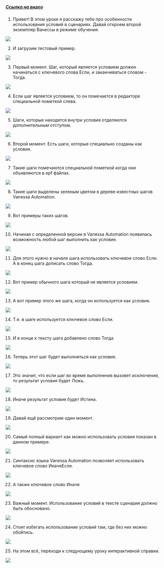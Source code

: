 ﻿##### [Ссылка на видео](https://youtu.be/EZ1iU3nzdPY)

001. Привет! В этом уроке я расскажу тебе про особенности использования условий в сценариях. Давай откроем второй экземпляр Ванессы в режиме обучения.

![](https://vanessa-files.do.bit-erp.ru/Doc/1.2.041.1/MD/Глава03/images/000_УсловияВСценариях.png)

002. И загрузим тестовый пример.

![](https://vanessa-files.do.bit-erp.ru/Doc/1.2.041.1/MD/Глава03/images/005_УсловияВСценариях.png)

003. Первый момент. Шаг, который является условием должен начинаться с ключевого слова Если, и заканчиваться словом - Тогда.

![](https://vanessa-files.do.bit-erp.ru/Doc/1.2.041.1/MD/Глава03/images/008_УсловияВСценариях.png)

004. Если шаг является условием, то он помечается в редакторе специальной пометкой слева.

![](https://vanessa-files.do.bit-erp.ru/Doc/1.2.041.1/MD/Глава03/images/011_УсловияВСценариях.png)

005. Шаги, которые находятся внутри условия отделяются дополнительным отступом.

![](https://vanessa-files.do.bit-erp.ru/Doc/1.2.041.1/MD/Глава03/images/014_УсловияВСценариях.png)

006. Второй момент. Есть шаги, которые специально созданы как условия.

![](https://vanessa-files.do.bit-erp.ru/Doc/1.2.041.1/MD/Глава03/images/017_УсловияВСценариях.png)

007. Такие шаги помечаются специальной пометкой когда они объявляются в epf файлах.

![](https://vanessa-files.do.bit-erp.ru/Doc/1.2.041.1/MD/Глава03/images/018_УсловияВСценариях.png)

008. Такие шаги выделены зеленым цветом в дереве известных шагов Vanessa Automation.

![](https://vanessa-files.do.bit-erp.ru/Doc/1.2.041.1/MD/Глава03/images/019_УсловияВСценариях.png)

009. Вот примеры таких шагов.

![](https://vanessa-files.do.bit-erp.ru/Doc/1.2.041.1/MD/Глава03/images/022_УсловияВСценариях.png)

010. Начиная с определенной версии в Vanessa Automation появилась возможность любой шаг выполнить как условие.

![](https://vanessa-files.do.bit-erp.ru/Doc/1.2.041.1/MD/Глава03/images/025_УсловияВСценариях.png)

011. Для этого нужно в начале шага использовать ключевое слово Если. А в конец шага дописать слово Тогда.

![](https://vanessa-files.do.bit-erp.ru/Doc/1.2.041.1/MD/Глава03/images/026_УсловияВСценариях.png)

012. Вот пример обычного шага который не является условием.

![](https://vanessa-files.do.bit-erp.ru/Doc/1.2.041.1/MD/Глава03/images/029_УсловияВСценариях.png)

013. А вот пример этого же шага, когда он используется как условие.

![](https://vanessa-files.do.bit-erp.ru/Doc/1.2.041.1/MD/Глава03/images/034_УсловияВСценариях.png)

014. Т.е. в шаге используется ключевое слово Если.

![](https://vanessa-files.do.bit-erp.ru/Doc/1.2.041.1/MD/Глава03/images/039_УсловияВСценариях.png)

015. И в конце к тексту шага добавлено слово Тогда

![](https://vanessa-files.do.bit-erp.ru/Doc/1.2.041.1/MD/Глава03/images/044_УсловияВСценариях.png)

016. Теперь этот шаг будет выполняться как условие.

![](https://vanessa-files.do.bit-erp.ru/Doc/1.2.041.1/MD/Глава03/images/047_УсловияВСценариях.png)

017. Это значит, что если шаг во время выполнения вызовет исключения, то результат условия будет Ложь.

![](https://vanessa-files.do.bit-erp.ru/Doc/1.2.041.1/MD/Глава03/images/048_УсловияВСценариях.png)

018. Иначе результат условия будет Истина.

![](https://vanessa-files.do.bit-erp.ru/Doc/1.2.041.1/MD/Глава03/images/049_УсловияВСценариях.png)

019. Давай ещё рассмотрим один момент.

![](https://vanessa-files.do.bit-erp.ru/Doc/1.2.041.1/MD/Глава03/images/053_УсловияВСценариях.png)

020. Самый полный вариант как можно использовать условия показан в данном примере.

![](https://vanessa-files.do.bit-erp.ru/Doc/1.2.041.1/MD/Глава03/images/056_УсловияВСценариях.png)

021. Синтаксис языка Vanessa Automation позволяет использовать ключевое слово ИначеЕсли.

![](https://vanessa-files.do.bit-erp.ru/Doc/1.2.041.1/MD/Глава03/images/061_УсловияВСценариях.png)

022. А также ключевое слово Иначе

![](https://vanessa-files.do.bit-erp.ru/Doc/1.2.041.1/MD/Глава03/images/066_УсловияВСценариях.png)

023. Важный момент. Использование условий в тексте сценария должно быть обосновано.

![](https://vanessa-files.do.bit-erp.ru/Doc/1.2.041.1/MD/Глава03/images/069_УсловияВСценариях.png)

024. Стоит избегать использование условий там, где без них можно обойтись.

![](https://vanessa-files.do.bit-erp.ru/Doc/1.2.041.1/MD/Глава03/images/070_УсловияВСценариях.png)

025. На этом всё, переходи к следующему уроку интерактивной справки.

![](https://vanessa-files.do.bit-erp.ru/Doc/1.2.041.1/MD/Глава03/images/071_УсловияВСценариях.png)
